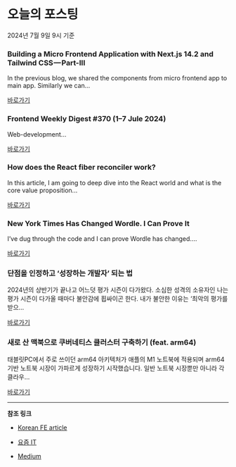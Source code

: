 # 오늘의 포스팅 
2024년 7월 9일 9시 기준 

### Building a Micro Frontend Application with Next.js 14.2 and Tailwind CSS — Part-III 

 In the previous blog, we shared the components from micro frontend app to main app. Similarly we can... 

 [바로가기](https://medium.com/m/signin?actionUrl=https%3A%2F%2Fmedium.com%2F_%2Fbookmark%2Fp%2Fa0217f2d3d61&operation=register&redirect=https%3A%2F%2Fblog.stackademic.com%2Fbuilding-a-micro-frontend-application-with-next-js-14-2-and-tailwind-css-part-iii-a0217f2d3d61&source=---------0-84----------nextjs------bookmark_preview----971038bc_94f7_4fe8_a900_0e636c37a338-------) 

### Frontend Weekly Digest #370 (1–7 Jule 2024) 

 Web-development... 

 [바로가기](https://medium.com/m/signin?actionUrl=https%3A%2F%2Fmedium.com%2F_%2Fbookmark%2Fp%2F4f734617fbd6&operation=register&redirect=https%3A%2F%2Ffrontender-ua.medium.com%2Ffrontend-weekly-digest-370-1-7-jule-2024-4f734617fbd6&source=---------0-84----------front_end_development------bookmark_preview----cdd87b39_d97a_47c0_88df_2948d19333da-------) 

### How does the React fiber reconciler work? 

 In this article, I am going to deep dive into the React world and what is the core value proposition... 

 [바로가기](https://medium.com/m/signin?actionUrl=https%3A%2F%2Fmedium.com%2F_%2Fbookmark%2Fp%2F77c3650127da&operation=register&redirect=https%3A%2F%2Fmaxtsh.medium.com%2Fhow-does-the-react-fiber-reconciler-work-77c3650127da&source=---------0-107----------react------bookmark_preview----eb599638_e3df_4b5e_aa9b_0255a1f1cb91-------) 

### New York Times Has Changed Wordle. I Can Prove It 

 I’ve dug through the code and I can prove Wordle has changed.... 

 [바로가기](https://medium.com/m/signin?actionUrl=https%3A%2F%2Fmedium.com%2F_%2Fbookmark%2Fp%2F7129ef39ce70&operation=register&redirect=https%3A%2F%2Faspiring-reader.com%2Fnew-york-times-has-changed-wordle-i-can-prove-it-7129ef39ce70&source=---------0-107----------javascript------bookmark_preview----0056273a_b3d5_46e9_8da1_d7fa48407a74-------) 

### 단점을 인정하고 ‘성장하는 개발자’ 되는 법 

 2024년의 상반기가 끝나고 어느덧 평가 시즌이 다가왔다. 소심한 성격의 소유자인 나는 평가 시즌이 다가올 때마다 불안감에 휩싸이곤 한다. 내가 불안한 이유는 ‘최악의 평가를 받으... 

 [바로가기](https://yozm.wishket.com/magazine/detail/2664/) 

### 새로 산 맥북으로 쿠버네티스 클러스터 구축하기 (feat. arm64) 

 태블릿PC에서 주로 쓰이던 arm64 아키텍처가 애플의 M1 노트북에 적용되며 arm64 기반 노트북 시장이 가파르게 성장하기 시작했습니다. 일반 노트북 시장뿐만 아니라 각 클라우... 

 [바로가기](https://yozm.wishket.com/magazine/detail/2658/) 

---

**참조 링크**

- [Korean FE article](https://kofearticle.substack.com) 

- [요즘 IT](https://yozm.wishket.com/magazine) 

- [Medium](https://medium.com) 

